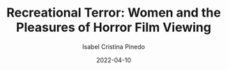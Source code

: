 ---
title: "Recreational Terror: Women and the Pleasures of Horror Film Viewing"
author: "Isabel Cristina Pinedo"
slug: recreational-terror
excerpt: ""
subcategory: "Book"
date: "2022-04-10"
---